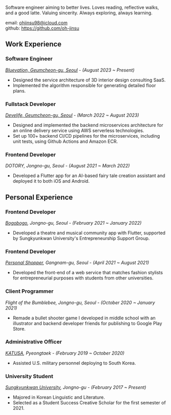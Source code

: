 Software engineer aiming to better lives. Loves reading, reflective walks, and a good latte. Valuing sincerity. Always exploring, always learning.

email: <a href="mailto:ohjinsu98@icloud.com">ohjinsu98@icloud.com</a>  
github: <a href="https://github.com/oh-jinsu" target="_blank" rel="noreferrer">https://github.com/oh-jinsu</a>

## Work Experience

### Software Engineer

<i>[Bluevation, Geumcheon-gu, Seoul](https://bluevation.com) - (August 2023 ~ Present)</i>

-   Designed the service architecture of 3D interior design consulting SaaS.
-   Implemented the algorithm responsible for generating detailed floor plans.

### Fullstack Developer

<i>[Develife, Geumcheon-gu, Seoul](https://develife.kr) - (March 2022 ~ August 2023)</i>

-   Designed and implemented the backend microservices architecture for an online delivery service using AWS serverless technologies.
-   Set up 100+ backend CI/CD pipelines for the microservices, including unit tests, using Github Actions and Amazon ECR.

### Frontend Developer

<i>DOTORY, Jongno-gu, Seoul - (August 2021 ~ March 2022)</i>

-   Developed a Flutter app for an AI-based fairy tale creation assistant and deployed it to both iOS and Android.

## Personal Experience

### Frontend Developer

<i>[Bogobogo](https://play.google.com/store/apps/details?id=com.curiouser.bogobogo&hl=ko&gl=US), Jongno-gu, Seoul - (February 2021 ~ January 2022)</i>

- Developed a theatre and musical community app with Flutter, supported by Sungkyunkwan University's Entrepreneurship Support Group.

### Frontend Developer

<i>[Personal Shopper](http://personalshoppers.com/), Gangnam-gu, Seoul - (April 2021 ~ August 2021)</i>

- Developed the front-end of a web service that matches fashion stylists for entrepreneurial purposes with students from other universities.

### Client Programmer

<i>Flight of the Bumblebee, Jongno-gu, Seoul - (October 2020 ~ January 2021)</i>

- Remade a bullet shooter game I developed in middle school with an illustrator and backend developer friends for publishing to Google Play Store.

### Administrative Officer

<i>[KATUSA](https://8tharmy.korea.army.mil/site/about/katusa-soldier-program.asp), Pyeongtaek - (February 2019 ~ October 2020)</i>

- Assisted U.S. military personnel deploying to South Korea.

### University Student

<i>[Sungkyunkwan University](https://www.skku.edu/skku/index.do), Jongno-gu - (February 2017 ~ Present)</i>

- Majored in Korean Linguistic and Literature.
- Selected as a Student Success Creative Scholar for the first semester of 2021.
